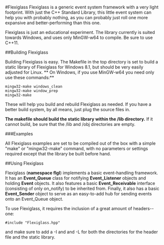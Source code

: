 #Flexiglass
Flexiglass is a generic event system framework with a very light footprint. With just the C++ Standard Library, this little event system can help you with probably nothing, as you can probably just roll one more expansive and better-performing than this one.

Flexiglass is just an educational experiment. The library currently is suited towards Windows, and uses only MinGW-w64 to compile. Be sure to use C++11.

##Building Flexiglass

Building Flexiglass is easy. The Makefile in the top directory is set to build a static library of Flexiglass for Windows 8.1, but should be very easily adjusted for Linux.
**
On Windows, if you use MinGW-w64 you need only use these commands:**

	mingw32-make windows_clean
	mingw32-make window_prep
	mingw32-make

These will help you build and rebuild Flexiglass as needed. If you have a better build system, by all means, just plug the source files in.

**The makefile should build the static library within the /lib directory.** If it cannot build, be sure that the /lib and /obj directories are empty.

###Examples

All Flexiglass examples are set to be compiled out of the box with a simple "make" or "mingw32-make" command, with no parameters or settings required except that the library be built before hand.

##Using Flexiglass

Flexiglass (**namespace flgl**) implements a basic event-handling framework. It has an **Event\_Queue** class for notifying **Event\_Listener** objects and holding **Event** objects. It also features a basic **Event\_Receivable** interface (consisting of only on_notify) to be inherited from. Finally, it also has a basic **Event\_Sender** object to serve as an easy-to-add hub for sending events onto an Event\_Queue object.

To use Flexiglass, it requires the inclusion of a great amount of headers--one:

	#include "Flexiglass.hpp"

and make sure to add a -I and and -L for both the directories for the header file and the static library.


